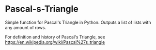 # Pascal-s-Triangle
Simple function for Pascal's Triangle in Python. Outputs a list of lists with any amount of rows.

For definition and history of Pascal's Triangle, see https://en.wikipedia.org/wiki/Pascal%27s_triangle